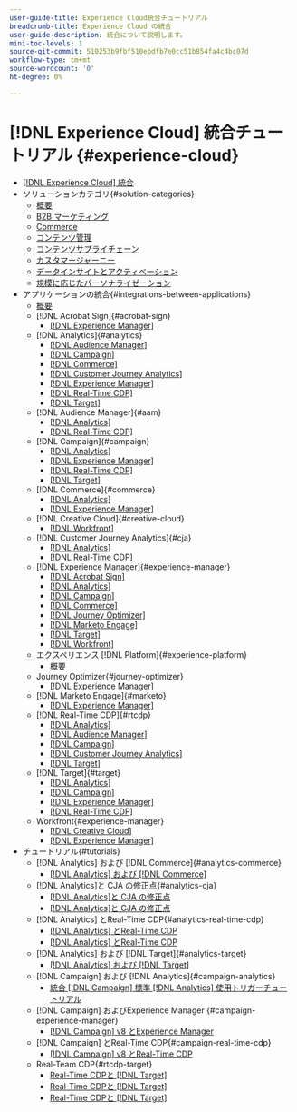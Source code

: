 ```yaml
---
user-guide-title: Experience Cloud統合チュートリアル
breadcrumb-title: Experience Cloud の統合
user-guide-description: 統合について説明します。
mini-toc-levels: 1
source-git-commit: 510253b9fbf510ebdfb7e0cc51b854fa4c4bc07d
workflow-type: tm+mt
source-wordcount: '0'
ht-degree: 0%

---
```



# [!DNL Experience Cloud] 統合チュートリアル {#experience-cloud}

+ [[!DNL Experience Cloud] 統合](./overview.md)
+ ソリューションカテゴリ{#solution-categories}
   + [概要](./solution-categories/overview.md)
   + [B2B マーケティング](./solution-categories/b2b.md)
   + [Commerce](./solution-categories/commerce.md)
   + [コンテンツ管理](./solution-categories/content-management.md)
   + [コンテンツサプライチェーン](./solution-categories/content-supply-chain.md)
   + [カスタマージャーニー](./solution-categories/customer-journeys.md)
   + [データインサイトとアクティベーション](./solution-categories/data-insights.md)
   + [規模に応じたパーソナライゼーション](./solution-categories/personalization.md)
+ アプリケーションの統合{#integrations-between-applications}
   + [概要](./integrations-between-applications/overview.md)
   + [!DNL Acrobat Sign]{#acrobat-sign}
      + [[!DNL Experience Manager]](./integrations-between-applications/acrobat-sign/acrobat-sign-experience-manager.md)
   + [!DNL Analytics]{#analytics}
      + [[!DNL Audience Manager]](./integrations-between-applications/analytics/analytics-aam.md)
      + [[!DNL Campaign]](./integrations-between-applications/analytics/analytics-campaign.md)
      + [[!DNL Commerce]](./integrations-between-applications/analytics/analytics-commerce.md)
      + [[!DNL Customer Journey Analytics]](./integrations-between-applications/analytics/analytics-customer-journey-analytics.md)
      + [[!DNL Experience Manager]](./integrations-between-applications/analytics/analytics-experience-manager.md)
      + [[!DNL Real-Time CDP]](./integrations-between-applications/analytics/analytics-rtcdp.md)
      + [[!DNL Target]](./integrations-between-applications/analytics/analytics-target.md)
   + [!DNL Audience Manager]{#aam}
      + [[!DNL Analytics]](./integrations-between-applications/aam/aam-analytics.md)
      + [[!DNL Real-Time CDP]](./integrations-between-applications/aam/aam-rtcdp.md)
   + [!DNL Campaign]{#campaign}
      + [[!DNL Analytics]](./integrations-between-applications/campaign/campaign-analytics.md)
      + [[!DNL Experience Manager]](./integrations-between-applications/campaign/campaign-experience-manager.md)
      + [[!DNL Real-Time CDP]](./integrations-between-applications/campaign/campaign-rtcdp.md)
      + [[!DNL Target]](./integrations-between-applications/campaign/campaign-target.md)
   + [!DNL Commerce]{#commerce}
      + [[!DNL Analytics]](./integrations-between-applications/commerce/commerce-analytics.md)
      + [[!DNL Experience Manager]](./integrations-between-applications/commerce/commerce-experience-manager.md)
   + [!DNL Creative Cloud]{#creative-cloud}
      + [[!DNL Workfront]](./integrations-between-applications/creative-cloud/creative-cloud-workfront.md)
   + [!DNL Customer Journey Analytics]{#cja}
      + [[!DNL Analytics]](./integrations-between-applications/cja/customer-journey-analytics-analytics.md)
      + [[!DNL Real-Time CDP]](./integrations-between-applications/cja/cja-rtcdp.md)
   + [!DNL Experience Manager]{#experience-manager}
      + [[!DNL Acrobat Sign]](./integrations-between-applications/experience-manager/experience-manager-acrobat-sign.md)
      + [[!DNL Analytics]](./integrations-between-applications/experience-manager/experience-manager-analytics.md)
      + [[!DNL Campaign]](./integrations-between-applications/experience-manager/experience-manager-campaign.md)
      + [[!DNL Commerce]](./integrations-between-applications/experience-manager/experience-manager-commerce.md)
      + [[!DNL Journey Optimizer]](./integrations-between-applications/experience-manager/experience-manager-journey-optimizer.md)
      + [[!DNL Marketo Engage]](./integrations-between-applications/experience-manager/experience-manager-marketo.md)
      + [[!DNL Target]](./integrations-between-applications/experience-manager/experience-manager-target.md)
      + [[!DNL Workfront]](./integrations-between-applications/experience-manager/experience-manager-workfront.md)
   + エクスペリエンス [!DNL Platform]{#experience-platform}
      + [概要](./integrations-between-applications/experience-platform/platform.md)
   + Journey Optimizer{#journey-optimizer}
      + [[!DNL Experience Manager]](./integrations-between-applications/journey-optimizer/journey-optimizer-experience-manager.md)
   + [!DNL Marketo Engage]{#marketo}
      + [[!DNL Experience Manager]](./integrations-between-applications/marketo/marketo-experience-manager.md)
   + [!DNL Real-Time CDP]{#rtcdp}
      + [[!DNL Analytics]](./integrations-between-applications/rtcdp/rtcdp-analytics.md)
      + [[!DNL Audience Manager]](./integrations-between-applications/rtcdp/rtcdp-aam.md)
      + [[!DNL Campaign]](./integrations-between-applications/rtcdp/rtcdp-campaign.md)
      + [[!DNL Customer Journey Analytics]](./integrations-between-applications/rtcdp/rtcdp-cja.md)
      + [[!DNL Target]](./integrations-between-applications/rtcdp/rtcdp-target.md)
   + [!DNL Target]{#target}
      + [[!DNL Analytics]](./integrations-between-applications/target/target-analytics.md)
      + [[!DNL Campaign]](./integrations-between-applications/target/target-campaign.md)
      + [[!DNL Experience Manager]](./integrations-between-applications/target/target-experience-manager.md)
      + [[!DNL Real-Time CDP]](./integrations-between-applications/target/target-rtcdp.md)
   + Workfront{#experience-manager}
      + [[!DNL Creative Cloud]](./integrations-between-applications/workfront/workfront-creative-cloud.md)
      + [[!DNL Experience Manager]](./integrations-between-applications/workfront/workfront-experience-manager.md)
+ チュートリアル{#tutorials}
   + [!DNL Analytics] および [!DNL Commerce]{#analytics-commerce}
      + [[!DNL Analytics] および [!DNL Commerce]](./tutorials/analytics-commerce/analytics-commerce.md)
   + [!DNL Analytics]と CJA の修正点{#analytics-cja}
      + [[!DNL Analytics]と CJA の修正点](./tutorials/analytics-cja/experience-platform-edge.md)
      + [[!DNL Analytics]と CJA の修正点](./tutorials/analytics-cja/experience-platform-source-connector.md)
   + [!DNL Analytics] とReal-Time CDP{#analytics-real-time-cdp}
      + [[!DNL Analytics] とReal-Time CDP](./tutorials/analytics-rtcdp/experience-platform-edge.md)
      + [[!DNL Analytics] とReal-Time CDP](./tutorials/analytics-rtcdp/experience-platform-source-connector.md)
   + [!DNL Analytics] および [!DNL Target]{#analytics-target}
      + [[!DNL Analytics] および [!DNL Target]](./tutorials/analytics-target/analytics-target.md)
   + [!DNL Campaign] および [!DNL Analytics]{#campaign-analytics}
      + [統合 [!DNL Campaign] 標準 [!DNL Analytics] 使用トリガーチュートリアル](./tutorials/campaign-analytics/campaign-analytics-trigger.md)
   + [!DNL Campaign] およびExperience Manager {#campaign-experience-manager}
      + [[!DNL Campaign] v8 とExperience Manager](./tutorials/campaign-aem/campaign-v8-with-experience-manager.md)
   + [!DNL Campaign] とReal-Time CDP{#campaign-real-time-cdp}
      + [[!DNL Campaign] v8 とReal-Time CDP](./tutorials/campaign-rtcdp/campaign-v8-real-time-cdp.md)
   + Real-Team CDP{#rtcdp-target}
      + [Real-Time CDPと [!DNL Target]](./tutorials/rtcdp-target/web-sdk-and-target-destination.md)
      + [Real-Time CDPと [!DNL Target]](./tutorials/rtcdp-target/mobile-sdk-and-target-destination.md)
      + [Real-Time CDPと [!DNL Target]](./tutorials/rtcdp-target/atjs-and-target-destination.md)
